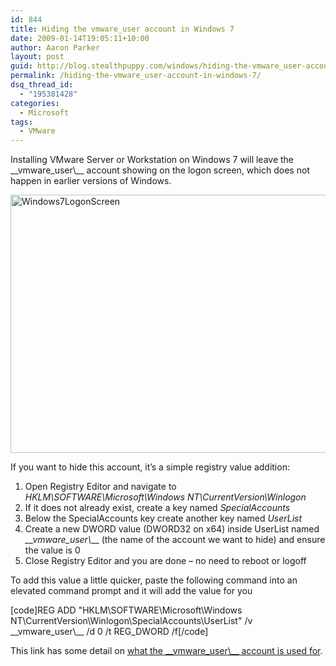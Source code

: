 ```yaml
---
id: 844
title: Hiding the vmware_user account in Windows 7
date: 2009-01-14T19:05:11+10:00
author: Aaron Parker
layout: post
guid: http://blog.stealthpuppy.com/windows/hiding-the-vmware_user-account-in-windows-7
permalink: /hiding-the-vmware_user-account-in-windows-7/
dsq_thread_id:
  - "195381428"
categories:
  - Microsoft
tags:
  - VMware
---
```

Installing VMware Server or Workstation on Windows 7 will leave the \_\_vmware\_user\\_\_ account showing on the logon screen, which does not happen in earlier versions of Windows.

<img style="border-top-width: 0px; display: inline; border-left-width: 0px; border-bottom-width: 0px; border-right-width: 0px" title="Windows7LogonScreen" src="{{site.baseurl}}.com/media/2009/01/windows7logonscreen.png" border="0" alt="Windows7LogonScreen" width="550" height="413" /> 

If you want to hide this account, it’s a simple registry value addition:

  1. Open Registry Editor and navigate to _HKLM\SOFTWARE\Microsoft\Windows NT\CurrentVersion\Winlogon_
  2. If it does not already exist, create a key named _SpecialAccounts_
  3. Below the SpecialAccounts key create another key named _UserList_
  4. Create a new DWORD value (DWORD32 on x64) inside UserList named _\_\_vmware\_user\\_\__ (the name of the account we want to hide) and ensure the value is 0
  5. Close Registry Editor and you are done – no need to reboot or logoff

To add this value a little quicker, paste the following command into an elevated command prompt and it will add the value for you

[code]REG ADD "HKLM\SOFTWARE\Microsoft\Windows NT\CurrentVersion\Winlogon\SpecialAccounts\UserList" /v \_\_vmware\_user\\_\_ /d 0 /t REG_DWORD /f[/code]

This link has some detail on [what the \_\_vmware\_user\\_\_ account is used for](http://communities.vmware.com/message/181240).